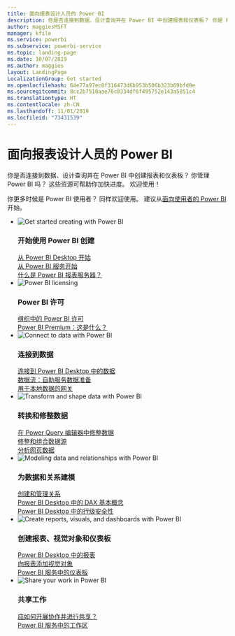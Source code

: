 ```yaml
---
title: 面向报表设计人员的 Power BI
description: 你是否连接到数据、设计查询并在 Power BI 中创建报表和仪表板？ 你是 Power BI 管理员吗？
author: maggiesMSFT
manager: kfile
ms.service: powerbi
ms.subservice: powerbi-service
ms.topic: landing-page
ms.date: 10/07/2019
ms.author: maggies
layout: LandingPage
LocalizationGroup: Get started
ms.openlocfilehash: 64e77a97ec8f316473d6b953b506b323b69bfd0e
ms.sourcegitcommit: 8cc2b7510aae76c0334df6f495752e143a5851c4
ms.translationtype: HT
ms.contentlocale: zh-CN
ms.lasthandoff: 11/01/2019
ms.locfileid: "73431539"
---
```

# <a name="power-bi-for-report-designers"></a>面向报表设计人员的 Power BI

你是否连接到数据、设计查询并在 Power BI 中创建报表和仪表板？ 你管理 Power BI 吗？ 这些资源可帮助你加快进度。 欢迎使用！

你更多时候是 Power BI 使用者？ 同样欢迎使用。 建议从[面向使用者的 Power BI](consumer/power-bi-consumer-landing.md) 开始。

<ul class="panelContent cardsF"> 
            <li> 
                  <div class="cardSize"> 
                        <div class="cardPadding"> 
                              <div class="card"> 
                                    <div class="cardImageOuter">
                                          <div class="cardImage">
                                                <img alt="Get started creating with Power BI" src="media/power-bi-creator-landing/power-bi-designer-get-started.svg" data-linktype="relative-path">
                                          </div>
                                    </div>
                                    <div class="cardText"> 
                                          <h3>开始使用 Power BI 创建</h3> 
                                          <p></p>
                                               <a href="desktop-what-is-desktop.md">从 Power BI Desktop 开始</a><br/> 
                                               <a href="fundamentals/power-bi-overview.md">从 Power BI 服务开始</a><br/> 
                                               <a href="report-server/get-started.md">什么是 Power BI 报表服务器？</a>
                                    </div> 
                              </div> 
                        </div> 
                  </div> 
            </li>
            <li> 
                  <div class="cardSize"> 
                        <div class="cardPadding"> 
                              <div class="card"> 
                                    <div class="cardImageOuter">
                                          <div class="cardImage">
                                                <img alt="Power BI licensing" src="media/power-bi-creator-landing/power-bi-designer-licensing.svg" data-linktype="relative-path">
                                          </div>
                                    </div>
                                    <div class="cardText"> 
                                          <h3>Power BI 许可</h3> 
                                          <p></p>
                                                <a href="service-admin-licensing-organization.md">组织中的 Power BI 许可</a><br/> 
                                                <a href="service-premium-what-is.md">Power BI Premium：这是什么？</a> 
                                    </div> 
                              </div> 
                        </div> 
                  </div> 
            </li>
            <li> 
                  <div class="cardSize"> 
                        <div class="cardPadding"> 
                              <div class="card"> 
                                    <div class="cardImageOuter">
                                          <div class="cardImage">
                                                <img alt="Connect to data with Power BI" src="media/power-bi-creator-landing/power-bi-designer-connect-data.svg" data-linktype="relative-path">
                                          </div>
                                    </div>
                                    <div class="cardText"> 
                                          <h3>连接到数据</h3> 
                                          <p></p>
                                                <a href="desktop-quickstart-connect-to-data.md">连接到 Power BI Desktop 中的数据</a><br/> 
                                                <a href="service-dataflows-overview.md">数据流：自助服务数据准备</a><br/> 
                                                <a href="service-gateway-onprem.md">用于本地数据的网关</a>
                                    </div> 
                              </div> 
                        </div> 
                  </div> 
            </li>
            <li> 
                  <div class="cardSize"> 
                        <div class="cardPadding"> 
                              <div class="card"> 
                                    <div class="cardImageOuter">
                                          <div class="cardImage">
                                                <img alt="Transform and shape data with Power BI" src="media/power-bi-creator-landing/power-bi-designer-transform-shape-data.svg" data-linktype="relative-path">
                                          </div>
                                    </div>
                                    <div class="cardText"> 
                                          <h3>转换和修整数据</h3> 
                                          <p></p>
                                                <a href="desktop-common-query-tasks.md">在 Power Query 编辑器中修整数据</a><br/> 
                                                <a href="desktop-shape-and-combine-data.md">修整和组合数据源</a><br/> 
                                                <a href="desktop-tutorial-importing-and-analyzing-data-from-a-web-page.md">分析网页数据</a>
                                    </div> 
                              </div> 
                        </div> 
                  </div> 
            </li>
            <li> 
                  <div class="cardSize"> 
                        <div class="cardPadding"> 
                              <div class="card"> 
                                    <div class="cardImageOuter">
                                          <div class="cardImage">
                                                <img alt="Modeling data and relationships with Power BI" src="media/power-bi-creator-landing/power-bi-designer-modeling-data-relationships.svg" data-linktype="relative-path">
                                          </div>
                                    </div>
                                    <div class="cardText"> 
                                          <h3>为数据和关系建模</h3> 
                                          <p></p>
                                                <a href="desktop-create-and-manage-relationships.md">创建和管理关系</a><br/>
                                                <a href="desktop-quickstart-learn-dax-basics.md">Power BI Desktop 中的 DAX 基本概念</a><br/> 
                                                <a href="service-admin-rls.md">Power BI Desktop 中的行级安全性</a> 
                                    </div> 
                              </div> 
                        </div> 
                  </div> 
            </li>
            <li> 
                  <div class="cardSize"> 
                        <div class="cardPadding"> 
                              <div class="card"> 
                                    <div class="cardImageOuter">
                                          <div class="cardImage">
                                                <img alt="Create reports, visuals, and dashboards with Power BI" src="media/power-bi-creator-landing/power-bi-designer-create-reports-visuals-dashboards.svg" data-linktype="relative-path">
                                          </div>
                                    </div>
                                    <div class="cardText"> 
                                          <h3>创建报表、视觉对象和仪表板</h3> 
                                          <p></p>
                                                <a href="desktop-report-view.md">Power BI Desktop 中的报表</a><br/> 
                                                <a href="power-bi-report-add-visualizations-i.md">向报表添加视觉对象</a><br/> 
                                                <a href="service-dashboard-create.md">Power BI 服务中的仪表板</a>
                                    </div> 
                              </div> 
                        </div> 
                  </div> 
            </li>
            <li> 
                  <div class="cardSize"> 
                        <div class="cardPadding"> 
                              <div class="card"> 
                                    <div class="cardImageOuter">
                                          <div class="cardImage">
                                                <img alt="Share your work in Power BI" src="media/power-bi-creator-landing/power-bi-designer-share-work.svg" data-linktype="relative-path">
                                          </div>
                                    </div>
                                    <div class="cardText"> 
                                          <h3>共享工作</h3> 
                                          <p></p>
                                                <a href="service-how-to-collaborate-distribute-dashboards-reports.md">应如何开展协作并进行共享？</a><br/>
                                                <a href="service-create-workspaces.md">Power BI 服务中的工作区</a> 
                                    </div> 
                              </div> 
                        </div> 
                  </div> 
            </li>
</ul>




